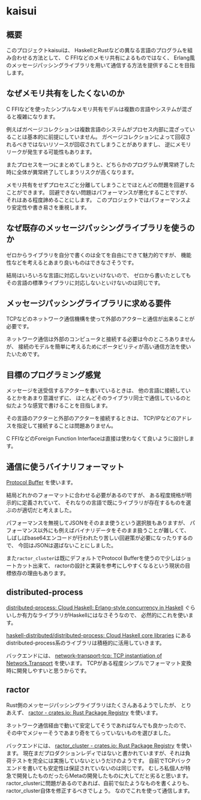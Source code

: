 # kaisui

## 概要

このプロジェクトkaisuiは、
HaskellとRustなどの異なる言語のプログラムを組み合わせる方法として、
C FFIなどのメモリ共有によるものではなく、
Erlang風のメッセージパッシングライブラリを用いて通信する方法を提供することを目指します。

## なぜメモリ共有をしたくないのか

C FFIなどを使ったシンプルなメモリ共有モデルは複数の言語やシステムが混ざると複雑になります。

例えばガベージコレクションは複数言語のシステムがプロセス内部に混ざっていることは基本的に前提にしていません。
ガベージコレクションによって回収されるべきではないリソースが回収されてしまうことがありますし、
逆にメモリリークが発生する可能性もあります。

またプロセスを一つにまとめてしまうと、どちらかのプログラムが異常終了した時に全体が異常終了してしまうリスクが高くなります。

メモリ共有をせずプロセスごと分離してしまうことでほとんどの問題を回避することができます。
回避できない問題はパフォーマンスが悪化することですが、それはある程度諦めることにします。
このプロジェクトではパフォーマンスより安定性や書き易さを重視します。

## なぜ既存のメッセージパッシングライブラリを使うのか

ゼロからライブラリを自分で書くのは全てを自由にできて魅力的ですが、
機能性などを考えるとあまり良いものはできなさそうです。

結局はいろいろな言語に対応しないといけないので、
ゼロから書いたとしてもその言語の標準ライブラリに対応しないといけないのは同じです。

## メッセージパッシングライブラリに求める要件

TCPなどのネットワーク通信機構を使って外部のアクターと通信が出来ることが必要です。

ネットワーク通信は外部のコンピュータと接続する必要は今のところありませんが、
接続のモデルを簡単に考えるためにポータビリティが高い通信方法を使いたいためです。

## 目標のプログラミング感覚

メッセージを送受信するアクターを書いているときは、
他の言語に接続しているとかをあまり意識せずに、
ほとんどそのライブラリ同士で通信しているのと似たような感覚で書けることを目指します。

その言語のアクターと外部のアクターを接続するときは、
TCP/IPなどのアドレスを指定して接続することは問題ありません。

C FFIなどのForeign Function Interfaceは直接は使わなくて良いように設計します。

## 通信に使うバイナリフォーマット

[Protocol Buffer](https://protobuf.dev/)
を使います。

結局どれかのフォーマットに合わせる必要があるのですが、
ある程度規格が明示的に定義されていて、
それなりの言語で既にライブラリが存在するものを選ぶのが適切だと考えました。

パフォーマンスを無視してJSONをそのまま使うという選択肢もありますが、
パフォーマンス以外にも例えばバイナリデータをそのまま扱うことが難しくて、
しばしばbase64エンコードが行われたり苦しい回避策が必要になったりするので、
今回はJSONは選ばないことにしました。

また`ractor_cluster`は既にデフォルトでProtocol Bufferを使うので少しはショートカット出来て、
ractorの設計と実装を参考にしやすくなるという現状の目標依存の理由もあります。

## distributed-process

[distributed-process: Cloud Haskell: Erlang-style concurrency in Haskell](https://hackage.haskell.org/package/distributed-process)
ぐらいしか有力なライブラリがHaskellにはなさそうなので、
必然的にこれを使います。

[haskell-distributed/distributed-process: Cloud Haskell core libraries](https://github.com/haskell-distributed/distributed-process)
にあるdistributed-process系のライブラリは積極的に活用していきます。

バックエンドには、
[network-transport-tcp: TCP instantiation of Network.Transport](https://hackage.haskell.org/package/network-transport-tcp)
を使います。
TCPがある程度シンプルでフォーマット変換時に開発しやすいと思うからです。

## ractor

Rust側のメッセージパッシングライブラリはたくさんあるようでしたが、
とりあえず、
[ractor - crates.io: Rust Package Registry](https://crates.io/crates/ractor)
を使います。

ネットワーク通信経由で動いて安定してそうであればなんでも良かったので、
その中でメジャーそうであまり奇をてらっていないものを選びました。

バックエンドには、
[ractor_cluster - crates.io: Rust Package Registry](https://crates.io/crates/ractor_cluster)
を使います。
現在まだプロダクションレディではないと書かれていますが、それは負荷テストを完全には実施していないというだけのようです。
自前でTCPバックエンドを書いても安定性は保証されていないのは同じです。
むしろ私個人が特急で開発したものだったらMetaの開発したものに大してだと劣ると思います。
ractor_clusterに問題があるのであれば、自前で似たようなものを書くよりも、ractor_cluster自体を修正するべきでしょう。
なのでこれを使って通信します。
